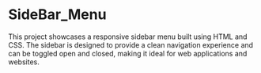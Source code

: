 # SideBar_Menu
This project showcases a responsive sidebar menu built using HTML and CSS. The sidebar is designed to provide a clean navigation experience and can be toggled open and closed, making it ideal for web applications and websites.
